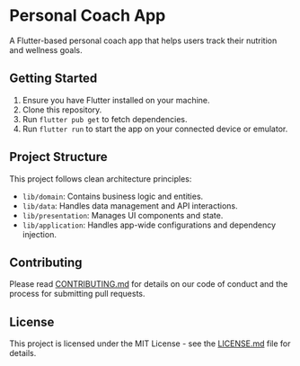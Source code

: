 # Personal Coach App

A Flutter-based personal coach app that helps users track their nutrition and wellness goals.

## Getting Started

1. Ensure you have Flutter installed on your machine.
2. Clone this repository.
3. Run `flutter pub get` to fetch dependencies.
4. Run `flutter run` to start the app on your connected device or emulator.

## Project Structure

This project follows clean architecture principles:

- `lib/domain`: Contains business logic and entities.
- `lib/data`: Handles data management and API interactions.
- `lib/presentation`: Manages UI components and state.
- `lib/application`: Handles app-wide configurations and dependency injection.

## Contributing

Please read [CONTRIBUTING.md](CONTRIBUTING.md) for details on our code of conduct and the process for submitting pull requests.

## License

This project is licensed under the MIT License - see the [LICENSE.md](LICENSE.md) file for details.
